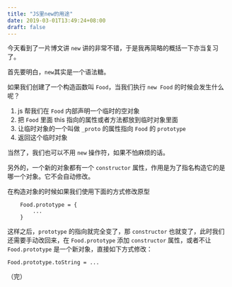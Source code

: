 ```yaml
---
title: "JS里new的用途"
date: 2019-03-01T13:49:24+08:00
draft: false
---
```


今天看到了一片博文讲 `new` 讲的非常不错，于是我再简略的概括一下亦当复习了。

<!--more-->

首先要明白，`new`其实是一个语法糖。

如果我们创建了一个构造函数叫 `Food`，当我们执行 `new Food` 的时候会发生什么呢？

1. js 帮我们在 `Food` 内部声明一个临时的空对象
2. 把 `Food` 里面 this 指向的属性或者方法都放到临时对象里面
3. 让临时对象的一个叫做 `_proto` 的属性指向 `Food` 的 `prototype`
4. 返回这个临时对象

当然了，我们也可以不用 `new` 操作符，如果不怕麻烦的话。

另外的，一个新的对象都有一个 `constructor` 属性，作用是为了指名构造它的是哪一个对象。它不会自动修改。

在构造对象的时候如果我们使用下面的方式修改原型

```
    Food.prototype = {
        ...
    }
```

这样之后，`prototype` 的指向就完全变了，那 `constructor` 也就变了，此时我们还需要手动改回来，在 `Food.prototype` 添加 `constructor` 属性，或者不让 `Food.prototype` 是一个新对象，直接如下方式修改：

```
Food.prototype.toString = ...
```

（完）
